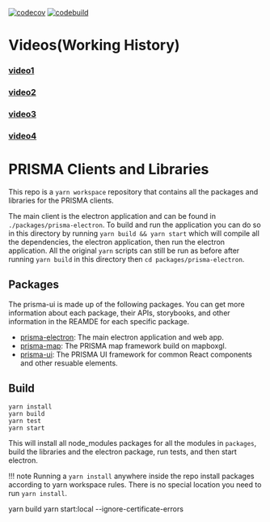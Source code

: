 [![codecov](https://codecov.io/gh/orolia/prisma-ui/branch/develop/graph/badge.svg?token=1zTr4LZjo5)](https://codecov.io/gh/orolia/prisma-ui)
[![codebuild](https://codebuild.us-east-1.amazonaws.com/badges?uuid=eyJlbmNyeXB0ZWREYXRhIjoiR0dyU1hoaW5XNUxzNm94UVZyQlF6S0F1bk13S2dGUDlQZHp0bytTSjhRbDBkbWlCNzQzTkszRUlWRk5aRUNWZDBZcmh5Rkp2aVNlc29kSTJTWXNBWWVNPSIsIml2UGFyYW1ldGVyU3BlYyI6IlF6VXNrQnN6M2xoZVVmS2IiLCJtYXRlcmlhbFNldFNlcmlhbCI6MX0%3D&branch=develop)](https://console.aws.amazon.com/codesuite/codebuild/projects/prisma-ui/history)

# Videos(Working History)
### [video1](https://drive.google.com/file/d/1MMjTgn6YH-ZZTniI_yNu1ZsO8hJYEGlo/view?usp=sharing)
### [video2](https://drive.google.com/file/d/1yksdicc1_cJWhWMZRyYIURxUgm4M5nBj/view?usp=sharing)
### [video3](https://drive.google.com/file/d/1ffQfo4xjf4RFul63KJFHxmytg4hhVmy8/view?usp=sharing)
### [video4](https://drive.google.com/file/d/1p48B5qHpO85jQsRCyDyEN0PZX0O2oZgN/view?usp=sharing)

# PRISMA Clients and Libraries

This repo is a `yarn workspace` repository that contains all the packages and libraries for the PRISMA clients.

The main client is the electron application and can be found in `./packages/prisma-electron`. To build and run the application you can do so in this directory by running `yarn build && yarn start` which will compile all the dependencies, the electron application, then run the electron application. All the original `yarn` scripts can still be run as before after running `yarn build` in this directory then `cd packages/prisma-electron`.

## Packages

The prisma-ui is made up of the following packages. You can get more information about each package, their APIs, storybooks, and other information in the REAMDE for each specific package.

* [prisma-electron](./packages/prisma-electron/README.md): The main electron application and web app.
* [prisma-map](./packages/prisma-map/README.md): The PRISMA map framework build on mapboxgl.
* [prisma-ui](./packages/prisma-ui/README.md): The PRISMA UI framework for common React components and other resuable elements.

## Build

```
yarn install
yarn build
yarn test
yarn start
```

This will install all node_modules packages for all the modules in `packages`, build the libraries and the electron package, run tests, and then start electron.

!!! note
    Running a `yarn install` anywhere inside the repo install packages according to yarn workspace rules. There is no special location you need to run `yarn install`.

yarn build
yarn start:local --ignore-certificate-errors
